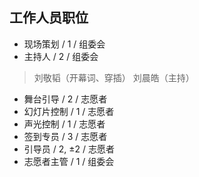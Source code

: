 ## 工作人员职位
* 现场策划 / 1 / 组委会 
* 主持人 / 2 / 组委会
> 刘敬韬（开幕词、穿插）
> 刘晨皓（主持）
* 舞台引导 / 2 / 志愿者
* 幻灯片控制 / 1 / 志愿者
* 声光控制 / 1 / 志愿者
* 签到专员 / 3 / 志愿者
* 引导员 / 2, ±2 / 志愿者
* 志愿者主管 / 1 / 组委会
